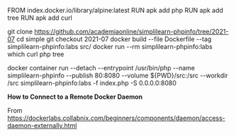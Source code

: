 FROM index.docker.io/library/alpine:latest
RUN apk add php
RUN apk add tree
RUN apk add curl

git clone https://github.com/academiaonline/simplilearn-phpinfo/tree/2021-07
cd simple
git checkout 2021-07
docker build --file Dockerfile --tag simplilearn-phpinfo:labs src/
docker run --rm simplilearn-phpinfo:labs which curl php tree

docker container run --detach --entrypoint /usr/bin/php --name simplilearn-phpinfo --publish 80:8080 --volume ${PWD}/src:/src --workdir /src simplilearn-phpinfo:labs -f index.php -S 0.0.0.0:8080

**How to Connect to a Remote Docker Daemon**

From <https://dockerlabs.collabnix.com/beginners/components/daemon/access-daemon-externally.html> 


